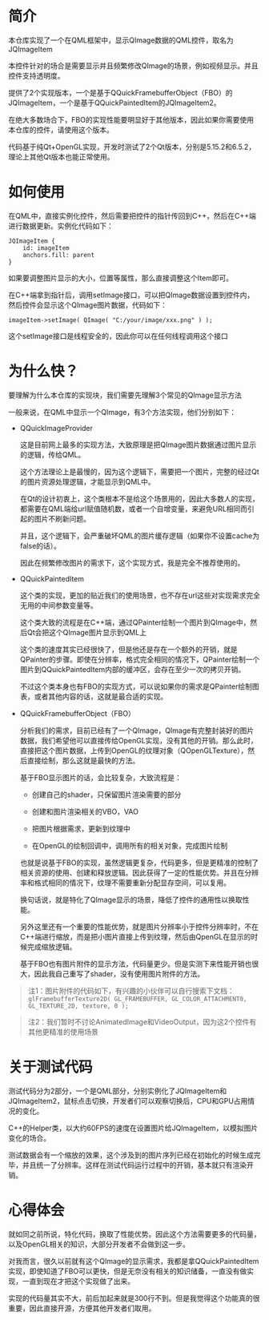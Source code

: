 # 简介

本仓库实现了一个在QML框架中，显示QImage数据的QML控件，取名为JQImageItem

本控件针对的场合是需要显示并且频繁修改QImage的场景，例如视频显示。并且控件支持透明度。

提供了2个实现版本，一个是基于QQuickFramebufferObject（FBO）的JQImageItem，一个是基于QQuickPaintedItem的JQImageItem2。

在绝大多数场合下，FBO的实现性能要明显好于其他版本，因此如果你需要使用本仓库的控件，请使用这个版本。

代码基于纯Qt+OpenGL实现，开发时测试了2个Qt版本，分别是5.15.2和6.5.2，理论上其他Qt版本也能正常使用。

# 如何使用

在QML中，直接实例化控件，然后需要把控件的指针传回到C++，然后在C++端进行数据更新。实例化代码如下：

```
JQImageItem {
    id: imageItem
    anchors.fill: parent
}
```

如果要调整图片显示的大小，位置等属性，那么直接调整这个Item即可。

在C++端拿到指针后，调用setImage接口，可以把QImage数据设置到控件内，然后控件会显示这个QImage图片数据，代码如下：

```
imageItem->setImage( QImage( "C:/your/image/xxx.png" ) );
```

这个setImage接口是线程安全的，因此你可以在任何线程调用这个接口

# 为什么快？

要理解为什么本仓库的实现块，我们需要先理解3个常见的QImage显示方法

一般来说，在QML中显示一个QImage，有3个方法实现，他们分别如下：

* QQuickImageProvider

    这是目前网上最多的实现方法，大致原理是把QImage图片数据通过图片显示的逻辑，传给QML。

    这个方法理论上是最慢的，因为这个逻辑下，需要把一个图片，完整的经过Qt的图片资源处理逻辑，才能显示到QML中。

    在Qt的设计初衷上，这个类根本不是给这个场景用的，因此大多数人的实现，都需要在QML端给url赋值随机数，或者一个自增变量，来避免URL相同而引起的图片不刷新问题。

    并且，这个逻辑下，会严重破坏QML的图片缓存逻辑（如果你不设置cache为false的话）。

    因此在频繁修改图片的需求下，这个实现方式，我是完全不推荐使用的。

* QQuickPaintedItem

    这个类的实现，更加的贴近我们的使用场景，也不存在url这些对实现需求完全无用的中间参数变量等。

    这个类大致的流程是在C++端，通过QPainter绘制一个图片到QImage中，然后Qt会把这个QImage图片显示到QML上

    这个类的速度其实已经很快了，但是他还是存在一个额外的开销，就是QPainter的步骤。即使在分辨率，格式完全相同的情况下，QPainter绘制一个图片到QQuickPaintedItem内部的缓冲区，会存在至少一次的拷贝开销。

    不过这个类本身也有FBO的实现方式，可以说如果你的需求是QPainter绘制图表，或者其他内容的话，这就是最合适的实现。

* QQuickFramebufferObject（FBO）

    分析我们的需求，目前已经有了一个QImage，QImage有完整封装好的图片数据，我们希望他可以直接传给OpenGL实现，没有其他的开销。那么此时，直接把这个图片数据，上传到OpenGL的纹理对象（QOpenGLTexture），然后直接绘制，那么这就是最快的方法。

    基于FBO显示图片的话，会比较复杂，大致流程是：

    * 创建自己的shader，只保留图片渲染需要的部分

    * 创建和图片渲染相关的VBO，VAO

    * 把图片根据需求，更新到纹理中

    * 在OpenGL的绘制回调中，调用所有的相关对象，完成图片绘制

    也就是说基于FBO的实现，虽然逻辑更复杂，代码更多，但是更精准的控制了相关资源的使用、创建和释放逻辑。因此获得了一定的性能优势。并且在分辨率和格式相同的情况下，纹理不需要重新分配显存空间，可以复用。

    换句话说，就是特化了QImage显示的场景，降低了控件的通用性以换取性能。

    另外这里还有一个重要的性能优势，就是图片分辨率小于控件分辨率时，不在C++端进行缩放，而是把小图片直接上传到纹理，然后由QpenGL在显示的时候完成缩放逻辑。

    基于FBO也有图片附件的显示方法，代码量更少。但是实测下来性能开销也很大，因此我自己重写了shader，没有使用图片附件的方法。

> 注1：图片附件的代码如下，有兴趣的小伙伴可以自行搜索下文档：```glFramebufferTexture2D( GL_FRAMEBUFFER, GL_COLOR_ATTACHMENT0, GL_TEXTURE_2D, texture, 0 );```

> 注2：我们暂时不讨论AnimatedImage和VideoOutput，因为这2个控件有其他更精准的使用场景

# 关于测试代码

测试代码分为2部分，一个是QML部分，分别实例化了JQImageItem和JQImageItem2，鼠标点击切换，开发者们可以观察切换后，CPU和GPU占用情况的变化。

C++的Helper类，以大约60FPS的速度在设置图片给JQImageItem，以模拟图片变化的场合。

测试数据会有一个缩放的效果，这个涉及到的图片序列已经在初始化的时候生成完毕，并且统一了分辨率。这样在测试代码运行过程中的开销，基本就只有渲染开销。

# 心得体会

就如同之前所说，特化代码，换取了性能优势。因此这个方法需要更多的代码量，以及OpenGL相关的知识，大部分开发者不会做到这一步。

对我而言，很久以前就有这个QImage的显示需求，我都是拿QQuickPaintedItem实现，即使知道了FBO可以更快，但是无奈没有相关的知识储备，一直没有做实现，一直到现在才把这个实现做了出来。

实现的代码量其实不大，前后加起来就是300行不到。但是我觉得这个功能真的很重要，因此直接开源，方便其他开发者们取用。
